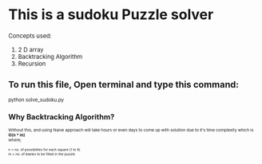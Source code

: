 # This is a sudoku Puzzle solver

<p><small>Concepts used:</p>
<ol>
  <li>2 D array</li>
  <li>Backtracking Algorithm</li>
  <li>Recursion</li>
</ol>

<h2>To run this file, Open terminal and type this command: </h2>
<p><small>python solve_sudoku.py</p>

<h2>Why Backtracking Algorithm?</h2>
<p><small>Without this, and using Naive approach will take hours or even days to come up with solution due to it's time complexity which is </br><strong> O(n * m)</strong>
</br>where;</p>
<p><small>n = no. of possibilites for each square (1 to 9) </br>
           m = no. of blanks to be filled in the puzzle</p>
